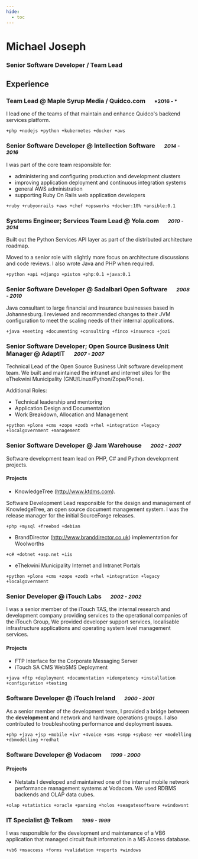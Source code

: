 ```yaml
---
hide:
  - toc
---
```

# Michael Joseph

### Senior Software Developer / Team Lead

## Experience

### Team Lead @ Maple Syrup Media / Quidco.com &emsp; <small>*2016 - *</small>

I lead one of the teams of that maintain and enhance Quidco's backend services platform. 

`+php +nodejs +python +kubernetes +docker +aws`

### Senior Software Developer @ Intellection Software &emsp; <small>*2014 - 2016*</small>

I was part of the core team responsible for:
- administering and configuring production and development clusters
- improving application deployment and continuous integration systems
- general AWS administration
- supporting Ruby On Rails web application developers

`+ruby +rubyonrails +aws +chef +opsworks +docker:10% +ansible:0.1`

### Systems Engineer; Services Team Lead @ Yola.com &emsp; <small>*2010 - 2014*</small>

Built out the Python Services API layer as part of the distributed architecture
roadmap.

Moved to a senior role with slightly more focus on architecture discussions and code reviews.
I also wrote Java and PHP when required.

`+python +api +django +piston +php:0.1 +java:0.1`

### Senior Software Developer @ Sadalbari Open Software &emsp; <small>*2008 - 2010*</small>

Java consultant to large financial and insurance businesses based in Johannesburg.
I reviewed and recommended changes to their JVM configuration to meet the
scaling needs of their internal applications.

`+java +meeting +documenting +consulting +finco +insureco +jozi`

### Senior Software Developer; Open Source Business Unit Manager @ AdaptIT &emsp; <small>*2007 - 2007*</small>

Technical Lead of the Open Source Business Unit software development team.
We built and maintained the intranet and internet sites for the eThekwini
Municipality (GNU/Linux/Python/Zope/Plone).

Additional Roles:
- Technical leadership and mentoring
- Application Design and Documentation
- Work Breakdown, Allocation and Management

`+python +plone +cms +zope +zodb +rhel +integration +legacy +localgovernment +management`

### Senior Software Developer @ Jam Warehouse &emsp; <small>*2002 - 2007*</small>

Software development team lead on PHP, C# and Python development projects.

#### Projects

- KnowledgeTree (http://www.ktdms.com).

Software Development Lead responsible for the design and management of KnowledgeTree,
an open source document management system.
I was the release manager for the initial SourceForge releases.

`+php +mysql +freebsd +debian`

- BrandDirector (http://www.branddirector.co.uk) implementation for Woolworths

`+c# +dotnet +asp.net +iis`

- eThekwini Municipality Internet and Intranet Portals

`+python +plone +cms +zope +zodb +rhel +integration +legacy +localgovernment`

### Senior Developer @ iTouch Labs &emsp; <small>*2002 - 2002*</small>

I was a senior member of the iTouch TAS, the internal research and development
company providing services to the operational companies of the iTouch Group,
We provided developer support services, localisable infrastructure applications
and operating system level management services.

#### Projects

- FTP Interface for the Corporate Messaging Server
- iTouch SA CMS WebSMS Deployment

`+java +ftp +deployment +documentation +idempotency +installation +configuration +testing`

### Software Developer @ iTouch Ireland &emsp; <small>*2000 - 2001*</small>

As a senior member of the development team, I provided a bridge between
the **development** and network and hardware operations groups.
I also contributed to troubleshooting performance and deployment issues.

`+php +java +jsp +mobile +ivr +4voice +sms +smpp +sybase +er +modelling +dbmodelling +redhat`

### Software Developer @ Vodacom &emsp; <small>*1999 - 2000*</small>

#### Projects

- Netstats
I developed and maintained one of the internal mobile network performance
management systems at Vodacom. We used RDBMS backends and OLAP data cubes.

`+olap +statistics +oracle +parsing +holos +seagatesoftware +windowsnt`

### IT Specialist @ Telkom &emsp; <small>*1999 - 1999*</small>

I was responsible for the development and maintenance of a VB6 application
that managed circuit fault information in a MS Access database.

`+vb6 +msaccess +forms +validation +reports +windows`